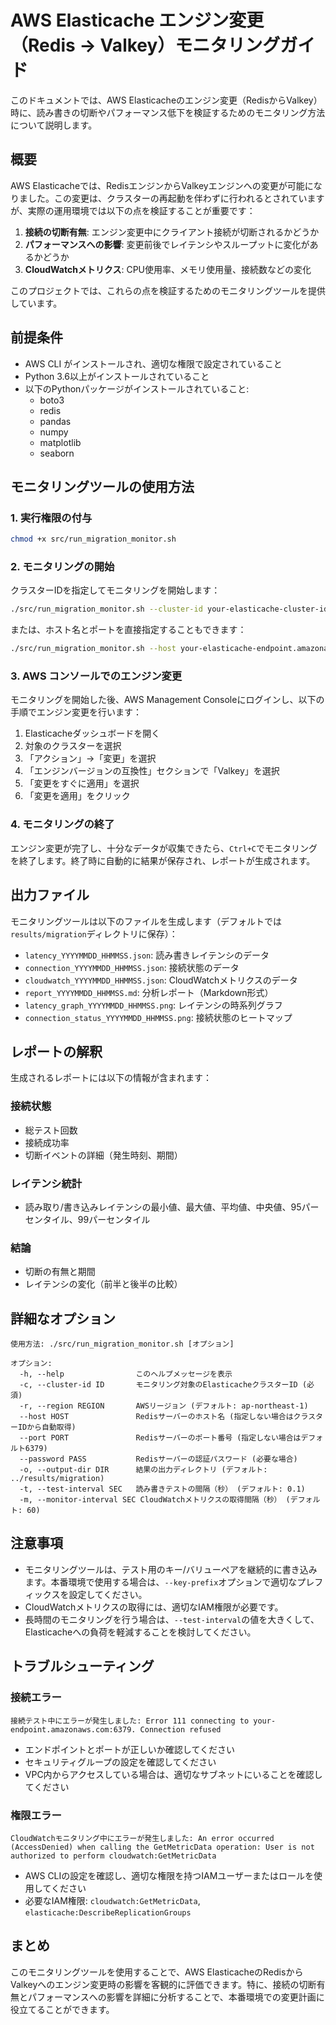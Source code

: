 # AWS Elasticache エンジン変更（Redis → Valkey）モニタリングガイド

このドキュメントでは、AWS Elasticacheのエンジン変更（RedisからValkey）時に、読み書きの切断やパフォーマンス低下を検証するためのモニタリング方法について説明します。

## 概要

AWS Elasticacheでは、RedisエンジンからValkeyエンジンへの変更が可能になりました。この変更は、クラスターの再起動を伴わずに行われるとされていますが、実際の運用環境では以下の点を検証することが重要です：

1. **接続の切断有無**: エンジン変更中にクライアント接続が切断されるかどうか
2. **パフォーマンスへの影響**: 変更前後でレイテンシやスループットに変化があるかどうか
3. **CloudWatchメトリクス**: CPU使用率、メモリ使用量、接続数などの変化

このプロジェクトでは、これらの点を検証するためのモニタリングツールを提供しています。

## 前提条件

- AWS CLI がインストールされ、適切な権限で設定されていること
- Python 3.6以上がインストールされていること
- 以下のPythonパッケージがインストールされていること:
  - boto3
  - redis
  - pandas
  - numpy
  - matplotlib
  - seaborn

## モニタリングツールの使用方法

### 1. 実行権限の付与

```bash
chmod +x src/run_migration_monitor.sh
```

### 2. モニタリングの開始

クラスターIDを指定してモニタリングを開始します：

```bash
./src/run_migration_monitor.sh --cluster-id your-elasticache-cluster-id
```

または、ホスト名とポートを直接指定することもできます：

```bash
./src/run_migration_monitor.sh --host your-elasticache-endpoint.amazonaws.com --port 6379
```

### 3. AWS コンソールでのエンジン変更

モニタリングを開始した後、AWS Management Consoleにログインし、以下の手順でエンジン変更を行います：

1. Elasticacheダッシュボードを開く
2. 対象のクラスターを選択
3. 「アクション」→「変更」を選択
4. 「エンジンバージョンの互換性」セクションで「Valkey」を選択
5. 「変更をすぐに適用」を選択
6. 「変更を適用」をクリック

### 4. モニタリングの終了

エンジン変更が完了し、十分なデータが収集できたら、`Ctrl+C`でモニタリングを終了します。終了時に自動的に結果が保存され、レポートが生成されます。

## 出力ファイル

モニタリングツールは以下のファイルを生成します（デフォルトでは`results/migration`ディレクトリに保存）：

- `latency_YYYYMMDD_HHMMSS.json`: 読み書きレイテンシのデータ
- `connection_YYYYMMDD_HHMMSS.json`: 接続状態のデータ
- `cloudwatch_YYYYMMDD_HHMMSS.json`: CloudWatchメトリクスのデータ
- `report_YYYYMMDD_HHMMSS.md`: 分析レポート（Markdown形式）
- `latency_graph_YYYYMMDD_HHMMSS.png`: レイテンシの時系列グラフ
- `connection_status_YYYYMMDD_HHMMSS.png`: 接続状態のヒートマップ

## レポートの解釈

生成されるレポートには以下の情報が含まれます：

### 接続状態

- 総テスト回数
- 接続成功率
- 切断イベントの詳細（発生時刻、期間）

### レイテンシ統計

- 読み取り/書き込みレイテンシの最小値、最大値、平均値、中央値、95パーセンタイル、99パーセンタイル

### 結論

- 切断の有無と期間
- レイテンシの変化（前半と後半の比較）

## 詳細なオプション

```
使用方法: ./src/run_migration_monitor.sh [オプション]

オプション:
  -h, --help                このヘルプメッセージを表示
  -c, --cluster-id ID       モニタリング対象のElasticacheクラスターID (必須)
  -r, --region REGION       AWSリージョン (デフォルト: ap-northeast-1)
  --host HOST               Redisサーバーのホスト名 (指定しない場合はクラスターIDから自動取得)
  --port PORT               Redisサーバーのポート番号 (指定しない場合はデフォルト6379)
  --password PASS           Redisサーバーの認証パスワード (必要な場合)
  -o, --output-dir DIR      結果の出力ディレクトリ (デフォルト: ../results/migration)
  -t, --test-interval SEC   読み書きテストの間隔（秒） (デフォルト: 0.1)
  -m, --monitor-interval SEC CloudWatchメトリクスの取得間隔（秒） (デフォルト: 60)
```

## 注意事項

- モニタリングツールは、テスト用のキー/バリューペアを継続的に書き込みます。本番環境で使用する場合は、`--key-prefix`オプションで適切なプレフィックスを設定してください。
- CloudWatchメトリクスの取得には、適切なIAM権限が必要です。
- 長時間のモニタリングを行う場合は、`--test-interval`の値を大きくして、Elasticacheへの負荷を軽減することを検討してください。

## トラブルシューティング

### 接続エラー

```
接続テスト中にエラーが発生しました: Error 111 connecting to your-endpoint.amazonaws.com:6379. Connection refused
```

- エンドポイントとポートが正しいか確認してください
- セキュリティグループの設定を確認してください
- VPC内からアクセスしている場合は、適切なサブネットにいることを確認してください

### 権限エラー

```
CloudWatchモニタリング中にエラーが発生しました: An error occurred (AccessDenied) when calling the GetMetricData operation: User is not authorized to perform cloudwatch:GetMetricData
```

- AWS CLIの設定を確認し、適切な権限を持つIAMユーザーまたはロールを使用してください
- 必要なIAM権限: `cloudwatch:GetMetricData`, `elasticache:DescribeReplicationGroups`

## まとめ

このモニタリングツールを使用することで、AWS ElasticacheのRedisからValkeyへのエンジン変更時の影響を客観的に評価できます。特に、接続の切断有無とパフォーマンスへの影響を詳細に分析することで、本番環境での変更計画に役立てることができます。
